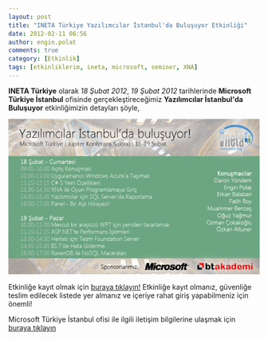 ```yaml
---
layout: post
title: "INETA Türkiye Yazılımcılar İstanbul'da Buluşuyor Etkinliği"
date: 2012-02-11 06:56
author: engin.polat
comments: true
category: [Etkinlik]
tags: [etkinliklerim, ineta, microsoft, seminer, XNA]
---
```

**INETA Türkiye** olarak *18 Şubat 2012*, *19 Şubat 2012* tarihlerinde **Microsoft Türkiye İstanbul** ofisinde gerçekleştireceğimiz **Yazılımcılar İstanbul'da Buluşuyor** etkinliğimizin detayları şöyle,

![INETA Türkiye Yazılımcılar İstanbul](/assets/uploads/2012/02/INETA_Istanbul_2012_02_0.jpg "INETA Türkiye Yazılımcılar İstanbul")

Etkinliğe kayıt olmak için <a href="http://www.inetatr.org/oforms/yazilimcilar-istanbul-da-bulusuyor" title="INETA Türkiye Yazılımcılar İstanbul'da Buluşuyor Etkinliği Kayıt Formu">buraya tıklayın!</a> Etkinliğe kayıt olmanız, güvenliğe teslim edilecek listede yer almanız ve içeriye rahat giriş yapabilmeniz için önemli!

Microsoft Türkiye İstanbul ofisi ile ilgili iletişim bilgilerine ulaşmak için <a href="http://www.microsoft.com/worldwide/phone/contact.aspx?country=Turkey" title="Microsoft Türkiye">buraya tıklayın</a>

